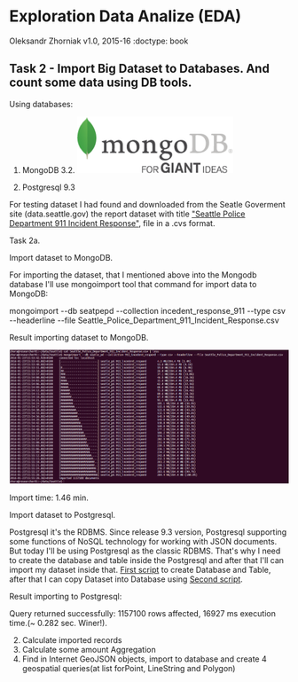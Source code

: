 Exploration Data Analize (EDA)
================================================================================
Oleksandr Zhorniak
v1.0, 2015-16
:doctype: book

Task 2 - Import Big Dataset to Databases. And count some data using DB tools.
--------------------------------------------------------------------------------
Using databases:

1. MongoDB 3.2. ![mongo-logo](mongodb-logo.png)

2. Postgresql 9.3

For testing dataset I had found and downloaded from the Seatle Goverment site (data.seattle.gov)
 the report dataset with title ["Seattle Police Department 911 Incident Response"](https://data.seattle.gov/Public-Safety/Seattle-Police-Department-911-Incident-Response/3k2p-39jp), file in a .cvs format.

Task 2a.

  Import dataset to MongoDB.

  For importing the dataset, that I mentioned above into the Mongodb database I'll use
  mongoimport tool that command for import data to MongoDB:

  mongoimport --db seatpepd --collection incedent_response_911 --type csv --headerline --file Seattle_Police_Department_911_Incident_Response.csv

  Result importing dataset to MongoDB.

![Importing dataset to MongoDB.](import-to-mongo.png)

  Import time: 1.46 min.

 Import dataset to Postgresql.

Postgresql it's the RDBMS. Since release 9.3 version, Postgresql supporting some functions of NoSQL technology for working with JSON documents. But today I'll be using Postgresql as the classic RDBMS. That's why I need to create the database and table inside the Postgresql and after that I'll can import my dataset inside that.  [First script](scripts/create_table_incedent_esponce_911.sql)  to create Database and Table, after that I can copy Dataset into Database using  [Second script](scripts/copy_incedent_esponce_911.sql).

  Result importing to Postgresql:

  Query returned successfully: 1157100 rows affected, 16927 ms execution time.(~ 0.282 sec. Winer!).


  2. Calculate imported records
  3. Calculate some amount Aggregation
  4. Find in Internet GeoJSON objects, import to database and create 4 geospatial queries(at list forPoint, LineString and Polygon)
